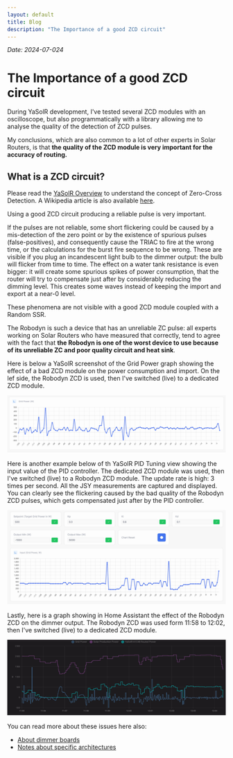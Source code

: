 ```yaml
---
layout: default
title: Blog
description: "The Importance of a good ZCD circuit"
---
```


_Date: 2024-07-024_

# The Importance of a good ZCD circuit

During YaSolR development, I've tested several ZCD modules with an oscilloscope, but also programmatically with a library allowing me to analyse the quality of the detection of ZCD pulses.

My conclusions, which are also common to a lot of other experts in Solar Routers, is that **the quality of the ZCD module is very important for the accuracy of routing.**

## What is a ZCD circuit?

Please read the [YaSolR Overview](../overview#zero-cross-detection-zcd) to understand the concept of Zero-Cross Detection.
A Wikipedia article is also available [here](https://en.wikipedia.org/wiki/Zero_crossing).

Using a good ZCD circuit producing a reliable pulse is very important.

If the pulses are not reliable, some short flickering could be caused by a mis-detection of the zero point or by the existence of spurious pulses (false-positives), and consequently cause the TRIAC to fire at the wrong time, or the calculations for the burst fire sequence to be wrong.
These are visible if you plug an incandescent light bulb to the dimmer output: the bulb will flicker from time to time.
The effect on a water tank resistance is even bigger: it will create some spurious spikes of power consumption, that the router will try to compensate just after by considerably reducing the dimming level.
This creates some waves instead of keeping the import and export at a near-0 level.

These phenomena are not visible with a good ZCD module coupled with a Random SSR.

The Robodyn is such a device that has an unreliable ZC pulse: all experts working on Solar Routers who have measured that correctly, tend to agree with the fact that **the Robodyn is one of the worst device to use because of its unreliable ZC and poor quality circuit and heat sink**.

Here is below a YaSolR screenshot of the Grid Power graph showing the effect of a bad ZCD module on the power consumption and import.
On the lef side, the Robodyn ZCD is used, then I've switched (live) to a dedicated ZCD module.

[![](../assets/img/screenshots/robodyn-vs-zc-module-grid-power.jpeg)](../assets/img/screenshots/robodyn-vs-zc-module-grid-power.jpeg)

Here is another example below of th YaSolR PID Tuning view showing the input value of the PID controller.
The dedicated ZCD module was used, then I've switched (live) to a Robodyn ZCD module.
The update rate is high: 3 times per second.
All the JSY measurements are captured and displayed.
You can clearly see the flickering caused by the bad quality of the Robodyn ZCD pulses, which gets compensated just after by the PID controller.

[![](../assets/img/screenshots/robodyn-vs-zc-module-pid-tuning.jpeg)](../assets/img/screenshots/robodyn-vs-zc-module-pid-tuning.jpeg)

Lastly, here is a graph showing in Home Assistant the effect of the Robodyn ZCD on the dimmer output.
The Robodyn ZCD was used form 11:58 to 12:02, then I've switched (live) to a dedicated ZCD module.

[![](../assets/img/screenshots/robodyn-vs-zc-module-ha.jpeg)](../assets/img/screenshots/robodyn-vs-zc-module-ha.jpeg)

You can read more about these issues here also:

- [About dimmer boards](https://github.com/fabianoriccardi/dimmable-light/wiki/About-dimmer-boards)
- [Notes about specific architectures](https://github.com/fabianoriccardi/dimmable-light/wiki/Notes-about-specific-architectures#esp32)
